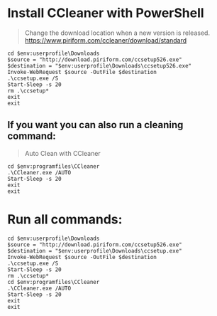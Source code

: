 # Install CCleaner with PowerShell

> Change the download location when a new version is released.
> https://www.piriform.com/ccleaner/download/standard

```
cd $env:userprofile\Downloads
$source = "http://download.piriform.com/ccsetup526.exe"
$destination = "$env:userprofile\Downloads\ccsetup526.exe"
Invoke-WebRequest $source -OutFile $destination
.\ccsetup.exe /S
Start-Sleep -s 20
rm .\ccsetup*
exit
exit
```

## If you want you can also run a cleaning command:
> Auto Clean with CCleaner

```
cd $env:programfiles\CCleaner
.\CCleaner.exe /AUTO
Start-Sleep -s 20
exit
exit
```

# Run all commands:

```
cd $env:userprofile\Downloads
$source = "http://download.piriform.com/ccsetup526.exe"
$destination = "$env:userprofile\Downloads\ccsetup.exe"
Invoke-WebRequest $source -OutFile $destination
.\ccsetup.exe /S
Start-Sleep -s 20
rm .\ccsetup*
cd $env:programfiles\CCleaner
.\CCleaner.exe /AUTO
Start-Sleep -s 20
exit
exit
```
